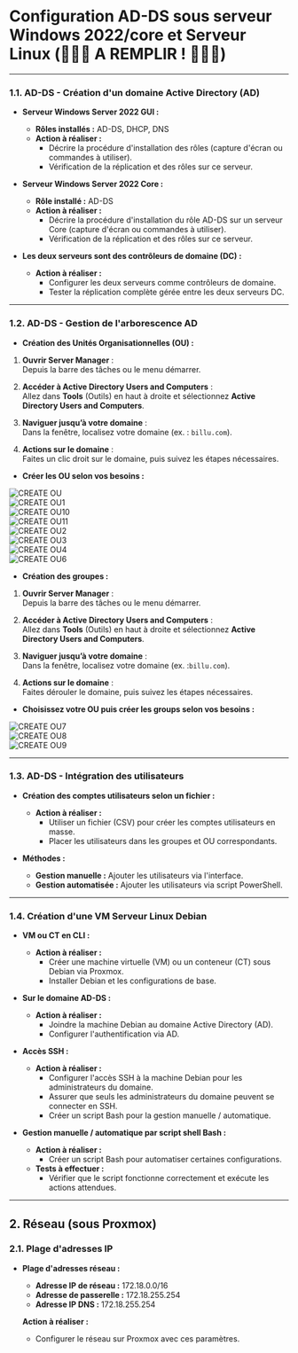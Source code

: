 # Configuration AD-DS sous serveur Windows 2022/core et Serveur Linux (🚨🚨🚨 A REMPLIR ! 🚨🚨🚨)
---

### 1.1. **AD-DS - Création d'un domaine Active Directory (AD)**

- **Serveur Windows Server 2022 GUI :**
  - **Rôles installés :** AD-DS, DHCP, DNS
  - **Action à réaliser :**
    - Décrire la procédure d'installation des rôles (capture d'écran ou commandes à utiliser).
    - Vérification de la réplication et des rôles sur ce serveur.

  
- **Serveur Windows Server 2022 Core :**
  - **Rôle installé :** AD-DS
  - **Action à réaliser :**
    - Décrire la procédure d'installation du rôle AD-DS sur un serveur Core (capture d'écran ou commandes à utiliser).
    - Vérification de la réplication et des rôles sur ce serveur.

  
- **Les deux serveurs sont des contrôleurs de domaine (DC) :**
  - **Action à réaliser :**
    - Configurer les deux serveurs comme contrôleurs de domaine.
    - Tester la réplication complète gérée entre les deux serveurs DC.

---

### 1.2. **AD-DS - Gestion de l'arborescence AD**

- **Création des Unités Organisationnelles (OU) :**
1. **Ouvrir Server Manager** :  
   Depuis la barre des tâches ou le menu démarrer.

2. **Accéder à Active Directory Users and Computers** :  
   Allez dans **Tools** (Outils) en haut à droite et sélectionnez **Active Directory Users and Computers**.

3. **Naviguer jusqu’à votre domaine** :  
   Dans la fenêtre, localisez votre domaine (ex. : `billu.com`).

4. **Actions sur le domaine** :  
   Faites un clic droit sur le domaine, puis suivez les étapes nécessaires.

- **Créer les OU selon vos besoins :**<br>

![CREATE OU](https://github.com/user-attachments/assets/ba802554-aeae-4276-9c36-e117aad3cef8)<br>
![CREATE OU1](https://github.com/user-attachments/assets/c34edc7b-0720-4ebd-8302-19ab09946e5c)<br>
![CREATE OU10](https://github.com/user-attachments/assets/39d69f68-9138-4023-bbf9-5abc9d5b0da6)<br>
![CREATE OU11](https://github.com/user-attachments/assets/7b3d4b85-4f85-4bed-9a4d-5622d1b48fc6)<br>
![CREATE OU2](https://github.com/user-attachments/assets/ef898ac8-8c08-4700-865d-3ea2ea6f3417)<br>
![CREATE OU3](https://github.com/user-attachments/assets/6680e69a-5a4c-47e3-b863-e2a33bf8e4b5)<br>
![CREATE OU4](https://github.com/user-attachments/assets/9918a89a-4cf4-4477-8e82-e0736cc0e187)<br>
![CREATE OU6](https://github.com/user-attachments/assets/d8367669-eaf6-42aa-9bbc-719de85d9d1e)


    

- **Création des groupes :**
1. **Ouvrir Server Manager** :  
   Depuis la barre des tâches ou le menu démarrer.

2. **Accéder à Active Directory Users and Computers** :  
   Allez dans **Tools** (Outils) en haut à droite et sélectionnez **Active Directory Users and Computers**.

3. **Naviguer jusqu’à votre domaine** :  
   Dans la fenêtre, localisez votre domaine (ex. :`billu.com`).

4. **Actions sur le domaine** :  
   Faites dérouler le domaine, puis suivez les étapes nécessaires.

- **Choisissez votre OU puis créer les groups selon vos besoins :**<br>

![CREATE OU7](https://github.com/user-attachments/assets/10899d47-663b-436e-a8e4-4e47b03540c5)<br>
![CREATE OU8](https://github.com/user-attachments/assets/7fdedc20-2574-4f25-af71-6a2c4bba5eea)<br>
![CREATE OU9](https://github.com/user-attachments/assets/8f11f0c9-5a18-443c-9ace-34f9bcf1db05)


---

### 1.3. **AD-DS - Intégration des utilisateurs**

- **Création des comptes utilisateurs selon un fichier :**
  - **Action à réaliser :**
    - Utiliser un fichier (CSV) pour créer les comptes utilisateurs en masse.
    - Placer les utilisateurs dans les groupes et OU correspondants.


- **Méthodes :**
  - **Gestion manuelle :** Ajouter les utilisateurs via l'interface.
  - **Gestion automatisée :** Ajouter les utilisateurs via script PowerShell.
  

---

### 1.4. **Création d'une VM Serveur Linux Debian**

- **VM ou CT en CLI :**
  - **Action à réaliser :**
    - Créer une machine virtuelle (VM) ou un conteneur (CT) sous Debian via Proxmox.
    - Installer Debian et les configurations de base.
  
- **Sur le domaine AD-DS :**
  - **Action à réaliser :**
    - Joindre la machine Debian au domaine Active Directory (AD).
    - Configurer l'authentification via AD.

- **Accès SSH :**
  - **Action à réaliser :**
    - Configurer l'accès SSH à la machine Debian pour les administrateurs du domaine.
    - Assurer que seuls les administrateurs du domaine peuvent se connecter en SSH.
    - Créer un script Bash pour la gestion manuelle / automatique.


- **Gestion manuelle / automatique par script shell Bash :**
  - **Action à réaliser :**
    - Créer un script Bash pour automatiser certaines configurations.
  - **Tests à effectuer :**
    - Vérifier que le script fonctionne correctement et exécute les actions attendues.

---

## 2. Réseau (sous Proxmox)

### 2.1. **Plage d'adresses IP**

- **Plage d'adresses réseau :**
  - **Adresse IP de réseau :** 172.18.0.0/16
  - **Adresse de passerelle :** 172.18.255.254
  - **Adresse IP DNS :** 172.18.255.254

  **Action à réaliser :**
  - Configurer le réseau sur Proxmox avec ces paramètres.
